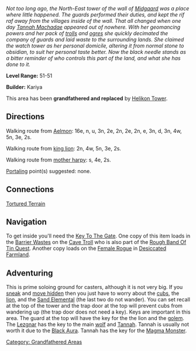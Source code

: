 *Not too long ago, the North-East tower of the wall of
[Midgaard](:Category:_Midgaard "wikilink") was a place where little
happened. The guards performed their duties, and kept the rif raf away
from the villages inside of the wall. That all changed when one day
[Tannah Machadae](Tannah_Machadae "wikilink") appeared out of nowhere.
With her geomancing powers and her pack of [trolls](Trolls "wikilink")
and [ogres](Ogres "wikilink") she quickly decimated the company of
guards and laid waste to the surrounding lands. She claimed the watch
tower as her personal domicile, altering it from normal stone to
obsidian, to suit her personal taste better. Now the black needle stands
as a bitter reminder of who controls this part of the land, and what she
has done to it.*

**Level Range:** 51-51

**Builder:** Kariya

This area has been **grandfathered and replaced** by [Helikon
Tower](:Category:Helikon_Tower "wikilink").

## Directions

Walking route from [Aelmon](Aelmon "wikilink"): 16e, n, u, 3n, 2e, 2n,
2e, 2n, e, 3n, d, 3n, 4w, 5n, 3e, 2s.

Walking route from [king lion](King_Lion "wikilink"): 2n, 4w, 5n, 3e,
2s.

Walking route from [mother harpy](Mother_Harpy "wikilink"): s, 4e, 2s.

[Portaling](Portal "wikilink") point(s) suggested: none.

## Connections

[Tortured Terrain](:Category:Tortured_Terrain "wikilink")

## Navigation

To get inside you'll need the [Key To The
Gate](Key_To_The_Gate "wikilink"). One copy of this item loads in the
[Barrier Wastes](:Category:Barrier_Wastes "wikilink") on the [Cave
Troll](Cave_Troll "wikilink") who is also part of the [Rough Band Of Tin
Quest](Rough_Band_Of_Tin_Quest "wikilink"). Another copy loads on the
[Female Rogue](Female_Rogue "wikilink") in [Desiccated
Farmland](:Category:Desiccated_Farmland "wikilink").

## Adventuring

This is prime soloing ground for casters, although it is not very big.
If you [sneak](Sneak "wikilink") and [move
hidden](Move_Hidden "wikilink") then you just have to worry about the
[cubs](Quicksilver_Wolf_Cub "wikilink"), the
[lion](Mithril_Lion "wikilink"), and the [Sand
Elemental](Sand_Elemental "wikilink") (the last two do not wander). You
can set recall at the top of the tower and the trap door at the top will
prevent cubs from wandering up (the trap door does not need a key). Keys
are important in this area. The guard at the top will have the key for
the the lion and the [golem](Rock_Golem "wikilink"). The
[Lezgnar](Lezgnar "wikilink") has the key to the main
[wolf](Quicksilver_Wolf "wikilink") and
[Tannah](Tannah_Machadae "wikilink"). Tannah is usually not worth it due
to the [Black Aura](Black_Aura "wikilink"). Tannah has the key for the
[Magma Monster](Magma_Monster "wikilink").

[Category: Grandfathered
Areas](Category:_Grandfathered_Areas "wikilink")
